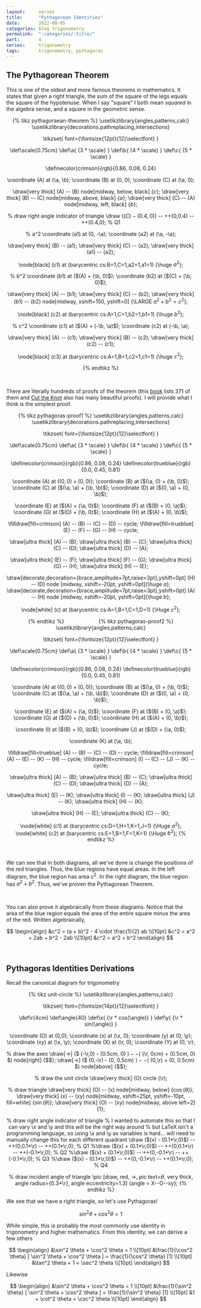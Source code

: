```yaml
---
layout:     series
title:      "Pythagorean Identities"
date:       2022-08-05
categories: blog trigonometry
permalink:  ":categories/:title/"
part:       4
series:     trigonometry
tags:       trigonometry, pythagoras
---
```


## The Pythagorean Theorem

This is one of the oldest and more famous theorems in mathematics. It states that given a right triangle, the sum of the square of the legs equals the square of the hypotenuse. When I say "square" I both mean _squared_ in the algebra sense, and a _square_ in the geometric sense. 

<center>
{% tikz pythagoraean-theorem %}
  \usetikzlibrary{angles,patterns,calc}
  \usetikzlibrary{decorations.pathreplacing,intersections}

  \tikzset{
    font={\fontsize{12pt}{12}\selectfont}
  }

  \def\scale{0.75cm}
  \def\a{ {3 * \scale} }
  \def\b{ {4 * \scale} }
  \def\c{ {5 * \scale} }

  \definecolor{crimson}{rgb}{0.86, 0.08, 0.24}

  \coordinate (A) at (\a, \b);
  \coordinate (B) at (0, 0);
  \coordinate (C) at (\a, 0);

  \draw[very thick] (A) -- (B) node[midway, below, black] {$c$};
  \draw[very thick] (B) -- (C) node[midway, above, black] {$a$};
  \draw[very thick] (C) -- (A) node[midway, left, black] {$b$};

  % draw right angle indicator of triangle
  \draw ($(C) - (0.4,0)$) -- ++(0,0.4) -- ++(0.4,0);     % Q1

  % a^2
  \coordinate (a1) at (0, -\a);
  \coordinate (a2) at (\a, -\a);

  \draw[very thick] (B) -- (a1);
  \draw[very thick] (C) -- (a2);
  \draw[very thick] (a1) -- (a2);

  \node[black] (c1) at (barycentric cs:B=1,C=1,a2=1,a1=1) {\huge $a^2$};

  % b^2
  \coordinate (b1) at  ($(A) + (\b, 0)$);
  \coordinate (b2) at ($(C) + (\b, 0)$);

  \draw[very thick] (A) -- (b1);
  \draw[very thick] (C) -- (b2);
  \draw[very thick] (b1) -- (b2) node[midway, xshift=150, yshift=0] {\LARGE $a^2 + b^2 = c^2$};

  \node[black] (c2) at (barycentric cs:A=1,C=1,b2=1,b1=1) {\huge $b^2$};

  % c^2
  \coordinate (c1) at ($(A) + (-\b, \a)$);
  \coordinate (c2) at  (-\b, \a);
  
  \draw[very thick] (A) -- (c1);
  \draw[very thick] (B) -- (c2);
  \draw[very thick] (c2) -- (c1);

  \node[black] (c3) at (barycentric cs:A=1,B=1,c2=1,c1=1) {\huge $c^2$};

{% endtikz %}
</center>

<br>

There are literally hundreds of proofs of the theorem (this [book](https://www.amazon.com/Pythagorean-Proposition-Elisha-S-Loomis/dp/0873530365) lists 371 of them and [Cut the Knot](https://www.cut-the-knot.org/pythagoras/) also has many beautiful proofs). I will provide what I think is the simplest proof.

<center>
{% tikz pythagoras-proof1 %}
  \usetikzlibrary{angles,patterns,calc}
  \usetikzlibrary{decorations.pathreplacing,intersections}

  \tikzset{
    font={\fontsize{12pt}{12}\selectfont}
  }

  \def\scale{0.75cm}
  \def\a{ {3 * \scale} }
  \def\b{ {4 * \scale} }
  \def\c{ {5 * \scale} }

  \definecolor{crimson}{rgb}{0.86, 0.08, 0.24}
  \definecolor{trueblue}{rgb}{0.0, 0.45, 0.81}

  \coordinate (A) at ($(0, 0) + (0, 0)$);
  \coordinate (B) at ($(\a, 0) + (\b, 0)$);
  \coordinate (C) at ($(\a, \a) + (\b, \b)$);
  \coordinate (D) at ($(0, \a) + (0, \b)$);

  \coordinate (E) at ($(A) + (\a, 0)$);
  \coordinate (F) at ($(B) + (0, \a)$);
  \coordinate (G) at ($(D) + (\b, 0)$);
  \coordinate (H) at ($(A) + (0, \b)$);

  \filldraw[fill=crimson] (A) -- (B) -- (C) -- (D) -- cycle;
  \filldraw[fill=trueblue] (E) -- (F) -- (G) -- (H) -- cycle;

  \draw[ultra thick] (A) -- (B);
  \draw[ultra thick] (B) -- (C);
  \draw[ultra thick] (C) -- (D);
  \draw[ultra thick] (D) -- (A);

  \draw[ultra thick] (E) -- (F);
  \draw[ultra thick] (F) -- (G);
  \draw[ultra thick] (G) -- (H);
  \draw[ultra thick] (H) -- (E);

  \draw[decorate,decoration={brace,amplitude=7pt,raise=3pt},yshift=0pt] (H) -- (D) node [midway, xshift=-20pt, yshift=0pt]{\huge $a$};
  \draw[decorate,decoration={brace,amplitude=7pt,raise=3pt},yshift=0pt] (A) -- (H) node [midway, xshift=-20pt, yshift=0pt]{\huge $b$};

  \node[white] (c) at (barycentric cs:A=1,B=1,C=1,D=1) {\Huge $c^2$};

{% endtikz %}
&emsp;&emsp;&emsp;&emsp;&emsp;&emsp;
{% tikz pythagoras-proof2 %}
  \usetikzlibrary{angles,patterns,calc}

  \tikzset{
    font={\fontsize{12pt}{12}\selectfont}
  }

  \def\scale{0.75cm}
  \def\a{ {3 * \scale} }
  \def\b{ {4 * \scale} }
  \def\c{ {5 * \scale} }

  \definecolor{crimson}{rgb}{0.86, 0.08, 0.24}
  \definecolor{trueblue}{rgb}{0.0, 0.45, 0.81}

  \coordinate (A) at ($(0, 0) + (0, 0)$);
  \coordinate (B) at ($(\a, 0) + (\b, 0)$);
  \coordinate (C) at ($(\a, \a) + (\b, \b)$);
  \coordinate (D) at ($(0, \a) + (0, \b)$);

  \coordinate (E) at ($(A) + (\a, 0)$);
  \coordinate (F) at ($(B) + (0, \a)$);
  \coordinate (G) at ($(D) + (\b, 0)$);
  \coordinate (H) at ($(A) + (0, \b)$);

  \coordinate (I) at ($(B) + (0, \b)$);
  \coordinate (J) at ($(D) + (\a, 0)$);
  
  \coordinate (K) at (\a, \b);

  \filldraw[fill=trueblue] (A) -- (B) -- (C) -- (D) -- cycle;
  \filldraw[fill=crimson]  (A) -- (E) -- (K) -- (H) -- cycle;
  \filldraw[fill=crimson]  (I) -- (C) -- (J) -- (K) -- cycle;

  \draw[ultra thick] (A) -- (B);
  \draw[ultra thick] (B) -- (C);
  \draw[ultra thick] (C) -- (D);
  \draw[ultra thick] (D) -- (A);

  \draw[ultra thick] (E) -- (K);
  \draw[ultra thick] (I) -- (K);
  \draw[ultra thick] (J) -- (K);
  \draw[ultra thick] (H) -- (K);

  \draw[ultra thick] (H) -- (E);
  \draw[ultra thick] (C) -- (K);

  \node[white] (c1) at (barycentric cs:D=1,H=1,K=1,J=1) {\Huge $a^2$};
  \node[white] (c2) at (barycentric cs:E=1,B=1,F=1,K=1) {\Huge $b^2$};
{% endtikz %}
</center>

<br>

We can see that in both diagrams, all we've done is change the positions of the red triangles. Thus, the blue regions have equal areas. In the left diagram, the blue region has area $c^2$. In the right diagram, the blue region has $a^2 + b^2$. Thus, we've proven the Pythagorean Theorem.

<br>

You can also prove it algebraically from these diagrams. Notice that the area of the blue region equals the area of the entire square minus the area of the red. Written algebraically,

$$
\begin{align}
  &c^2 = (a + b)^2 - 4 \cdot \frac{1}{2} ab \\[10pt]
  &c^2 = a^2 + 2ab + b^2 - 2ab \\[10pt]
  &c^2 = a^2 + b^2
\end{align}
$$

<br>

## Pythagoras Identities Derivations

Recall the canonical diagram for trigonometry

<center>
{% tikz unit-circle %}
  \usetikzlibrary{angles,patterns,calc}
  
  \tikzset{
    font={\fontsize{14pt}{12}\selectfont}
  }

  \def\r{4cm}
  \def\angle{40}
  \def\x{ {\r * cos(\angle)} }
  \def\y{ {\r * sin(\angle)} }

  \coordinate (O) at (0,0);
  \coordinate (x) at (\x, 0);
  \coordinate (y) at (0, \y);
  \coordinate (xy) at (\x, \y);
  \coordinate (X) at (\r, 0);
  \coordinate (Y) at (0, \r);

  % draw the axes
  \draw[->] ($ (-\r,0) - (0.5cm, 0) $) -- ($ (\r, 0cm) + (0.5cm, 0) $) node[right] {$$};
  \draw[->] ($ (0,-\r) - (0, 0.5cm) $) -- ($ (0,\r) + (0, 0.5cm) $) node[above] {$$};

  % draw the unit circle
  \draw[very thick] (O) circle (\r);

  % draw triangle
  \draw[very thick] (O) -- (x) node[midway, below] {$\cos(\theta)$};
  \draw[very thick] (x) -- (xy) node[midway, xshift=25pt, yshift=-10pt, fill=white] {$\sin(\theta)$};
  \draw[very thick] (O) -- (xy) node[midway, above left=2] {$1$};

  % draw right angle indicator of triangle
  % I wanted to automate this so that I can vary \x and \y and this will be the right way around
  % but LaTeX isn't a programming language, so using \x and \y as variables is hard... will need to manually change this for each different quadrant
  \draw ($(x) - (0.1*\r,0)$) -- ++(0,0.1*\r) -- ++(0.1*\r,0);     % Q1
  %\draw ($(x) + (0.1*\r,0)$) -- ++(0,0.1*\r) -- ++(-0.1*\r,0);    % Q2
  %\draw ($(x) + (0.1*\r,0)$) -- ++(0,-0.1*\r) -- ++(-0.1*\r,0);   % Q3
  %\draw ($(x) - (0.1*\r,0)$) -- ++(0,-0.1*\r) -- ++(0.1*\r,0);    % Q4

  % draw incident angle of triangle
  \pic [draw, red, ->, pic text=$\theta$, very thick, angle radius={0.3*\r}, angle eccentricity=1.3] {angle = X--O--xy};
{% endtikz %}
</center>

We see that we have a right triangle, so let's use Pythagoras!

$$
\sin^2 \theta + \cos^2 \theta = 1
$$

While simple, this is probably the most commonly use identity in trigonometry and higher mathematics. From this identity, we can derive a few others

$$
\begin{align}
  &\sin^2 \theta + \cos^2 \theta = 1 \\[10pt]
  &\frac{1}{\cos^2 \theta} [ \sin^2 \theta + \cos^2 \theta ] = \frac{1}{\cos^2 \theta} [1] \\[10pt]
  &\tan^2 \theta + 1 = \sec^2 \theta \\[10pt]
\end{align}
$$

Likewise

$$
\begin{align}
  &\sin^2 \theta + \cos^2 \theta = 1 \\[10pt]
  &\frac{1}{\sin^2 \theta} [ \sin^2 \theta + \cos^2 \theta ] = \frac{1}{\sin^2 \theta} [1] \\[10pt]
  &1 + \cot^2 \theta = \csc^2 \theta \\[10pt]
\end{align}
$$